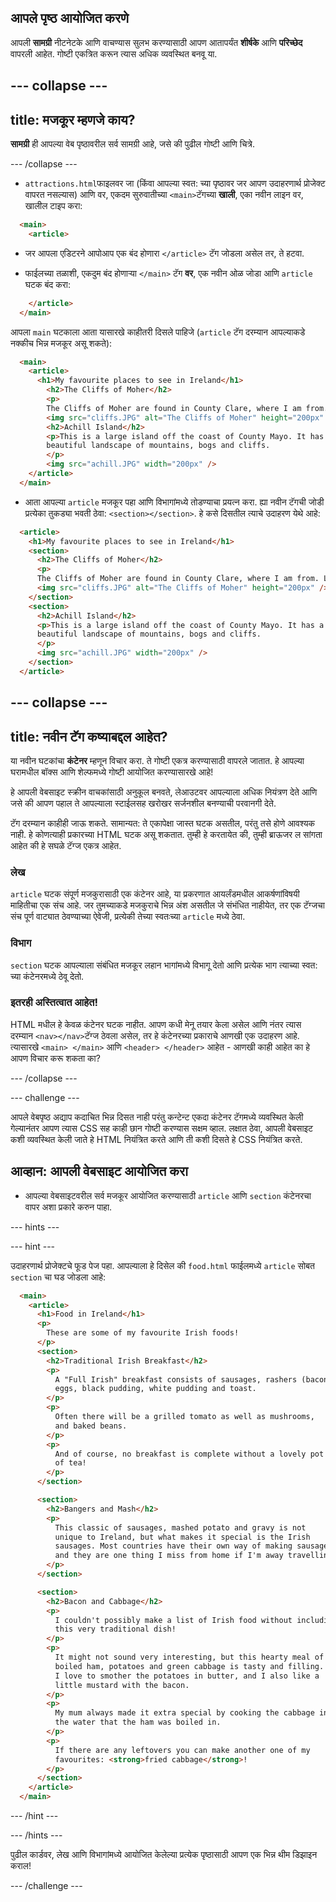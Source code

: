## आपले पृष्ठ आयोजित करणे

आपली **सामग्री** नीटनेटके आणि वाचण्यास सुलभ करण्यासाठी आपण आतापर्यंत **शीर्षके** आणि **परिच्छेद** वापरली आहेत. गोष्टी एकत्रित करून त्यास अधिक व्यवस्थित बनवू या.

## \--- collapse \---

## title: मजकूर म्हणजे काय?

**सामग्री** ही आपल्या वेब पृष्ठावरील सर्व सामग्री आहे, जसे की पुढील गोष्टी आणि चित्रे.

\--- /collapse \---

+ `attractions.html`फाइलवर जा (किंवा आपल्या स्वत: च्या पृष्ठावर जर आपण उदाहरणार्थ प्रोजेक्ट वापरत नसल्यास) आणि वर, एकदम सुरुवातीच्या `<main>`टॅगच्या **खाली**, एका नवीन लाइन वर, खालील टाइप करा: 

```html
  <main>
    <article>
```

+ जर आपला एडिटरने आपोआप एक बंद होणारा `</article>` टॅग जोडला असेल तर, ते हटवा.

+ फाईलच्या तळाशी, एकदुम बंद होणार्‍या `</main>` टॅग **वर**, एक नवीन ओळ जोडा आणि `article` घटक बंद करा:

```html
    </article>
  </main>
```

आपला `main` घटकाला आता यासारखे काहीतरी दिसले पाहिजे (`article` टॅग दरम्यान आपल्याकडे नक्कीच भिन्न मजकूर असू शकते):

```html
  <main>
    <article>
      <h1>My favourite places to see in Ireland</h1>
        <h2>The Cliffs of Moher</h2>
        <p>
        The Cliffs of Moher are found in County Clare, where I am from. Look how cool they are!</p>
        <img src="cliffs.JPG" alt="The Cliffs of Moher" height="200px" />
        <h2>Achill Island</h2>
        <p>This is a large island off the coast of County Mayo. It has a wild and
        beautiful landscape of mountains, bogs and cliffs.
        </p>
        <img src="achill.JPG" width="200px" />
    </article>
  </main>
```

+ आता आपल्या `article` मजकूर पहा आणि विभागांमध्ये तोडण्याचा प्रयत्न करा. ह्या नवीन टॅगची जोडी प्रत्येका तुकड्या भवती ठेवा: `<section></section>`. हे कसे दिसतील त्याचे उदाहरण येथे आहे:

```html
  <article>
    <h1>My favourite places to see in Ireland</h1>
    <section>
      <h2>The Cliffs of Moher</h2>
      <p>
      The Cliffs of Moher are found in County Clare, where I am from. Look how cool they are!</p>
      <img src="cliffs.JPG" alt="The Cliffs of Moher" height="200px" />
    </section>
    <section>
      <h2>Achill Island</h2>
      <p>This is a large island off the coast of County Mayo. It has a wild and
      beautiful landscape of mountains, bogs and cliffs.
      </p>
      <img src="achill.JPG" width="200px" />
    </section>
  </article>
```

## \--- collapse \---

## title: नवीन टॅग कष्याबद्दल आहेत?

या नवीन घटकांचा **कंटेनर** म्हणून विचार करा. ते गोष्टी एकत्र करण्यासाठी वापरले जातात. हे आपल्या घरामधील बॉक्स आणि शेल्फमध्ये गोष्टी आयोजित करण्यासारखे आहे!

हे आपली वेबसाइट स्क्रीन वाचकांसाठी अनुकूल बनवते, लेआउटवर आपल्याला अधिक नियंत्रण देते आणि जसे की आपण पहाल ते आपल्याला स्टाईलसह खरोखर सर्जनशील बनण्याची परवानगी देते.

टॅग दरम्यान काहीही जाऊ शकते. सामान्यत: ते एकापेक्षा जास्त घटक असतील, परंतु तसे होणे आवश्यक नाही. हे कोणत्याही प्रकारच्या HTML घटक असू शकतात. तुम्ही हे करतायेत की, तुम्ही ब्राऊजर ल सांगता आहेत की हे सघळे टॅग्ज एकत्र आहेत.

### लेख

`article` घटक संपूर्ण मजकुरासाठी एक कंटेनर आहे, या प्रकरणात आयर्लंडमधील आकर्षणांविषयी माहितीचा एक संच आहे. जर तुमच्याकडे मजकुराचे भिन्न अंश असतील जे संभंधित नाहीयेत, तर एक टॅग्जचा संच पूर्ण वाट्यात ठेवण्याच्या ऐवेजी, प्रत्येकी तेच्या स्वतःच्या `article` मध्ये ठेवा.

### विभाग

`section` घटक आपल्याला संबंधित मजकूर लहान भागांमध्ये विभागू देतो आणि प्रत्येक भाग त्याच्या स्वत: च्या कंटेनरमध्ये ठेवू देतो.

### इतरही अस्तित्वात आहेत!

HTML मधील हे केवळ कंटेनर घटक नाहीत. आपण कधी मेनू तयार केला असेल आणि नंतर त्यास दरम्यान `<nav></nav>`टॅग्ज ठेवला असेल, तर हे कंटेनरच्या प्रकाराचे आणखी एक उदाहरण आहे. त्यासारखे `<main> </main>` आणि `<header> </header>` आहेत - आणखी काही आहेत का हे आपण विचार करू शकता का?

\--- /collapse \---

\--- challenge \---

आपले वेबपृष्ठ अद्याप कदाचित भिन्न दिसत नाही परंतु कन्टेन्ट एकदा कंटेनर टॅगमध्ये व्यवस्थित केली गेल्यानंतर आपण त्यास CSS सह काही छान गोष्टी करण्यास सक्षम व्हाल. लक्षात ठेवा, आपली वेबसाइट कशी व्यवस्थित केली जाते हे HTML नियंत्रित करते आणि ती कशी दिसते हे CSS नियंत्रित करते.

## आव्हान: आपली वेबसाइट आयोजित करा

+ आपल्या वेबसाइटवरील सर्व मजकूर आयोजित करण्यासाठी `article` आणि `section` कंटेनरचा वापर अशा प्रकारे करुन पाहा. 

\--- hints \---

\--- hint \---

उदाहरणार्थ प्रोजेक्टचे फूड पेज पहा. आपल्याला हे दिसेल की `food.html` फाईलमध्ये `article` सोबत `section` चा घड जोडला आहे:

```html
  <main>
    <article>
      <h1>Food in Ireland</h1>
      <p>
        These are some of my favourite Irish foods!
      </p>  
      <section>
        <h2>Traditional Irish Breakfast</h2>
        <p>
          A "Full Irish" breakfast consists of sausages, rashers (bacon),
          eggs, black pudding, white pudding and toast.
        </p>
        <p>
          Often there will be a grilled tomato as well as mushrooms,
          and baked beans.
        </p>
        <p>
          And of course, no breakfast is complete without a lovely pot 
          of tea!
        </p>
      </section>

      <section>
        <h2>Bangers and Mash</h2>
        <p>
          This classic of sausages, mashed potato and gravy is not
          unique to Ireland, but what makes it special is the Irish
          sausages. Most countries have their own way of making sausages,
          and they are one thing I miss from home if I'm away travelling!
        </p>
      </section>

      <section>
        <h2>Bacon and Cabbage</h2>
        <p>
          I couldn't possibly make a list of Irish food without including
          this very traditional dish!
        </p>
        <p>
          It might not sound very interesting, but this hearty meal of
          boiled ham, potatoes and green cabbage is tasty and filling.
          I love to smother the potatoes in butter, and I also like a
          little mustard with the bacon.
        </p>
        <p>
          My mum always made it extra special by cooking the cabbage in
          the water that the ham was boiled in.
        </p>
        <p>
          If there are any leftovers you can make another one of my
          favourites: <strong>fried cabbage</strong>!
        </p>
      </section>
    </article>     
  </main>
```

\--- /hint \---

\--- /hints \---

पुढील कार्डवर, लेख आणि विभागांमध्ये आयोजित केलेल्या प्रत्येक पृष्ठासाठी आपण एक भिन्न थीम डिझाइन कराल!

\--- /challenge \---